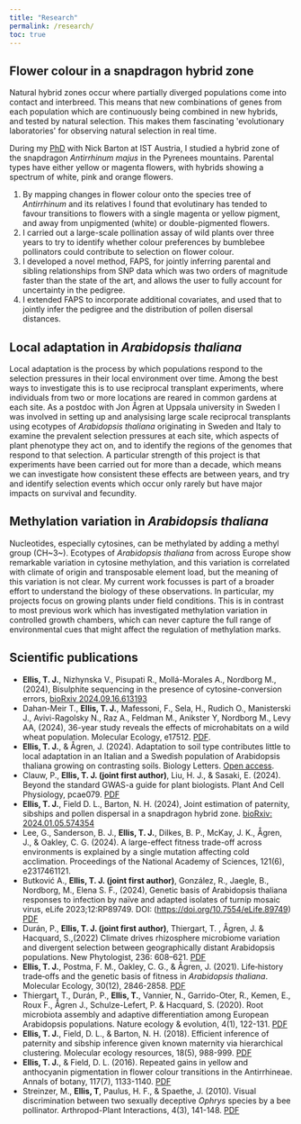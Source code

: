 ```yaml
---
title: "Research"
permalink: /research/
toc: true
---
```


## Flower colour in a snapdragon hybrid zone

Natural hybrid zones occur where partially diverged populations come into contact and interbreed.
This means that new combinations of genes from each population which are continuously being combined in new hybrids, and tested by natural selection.
This makes them fascinating 'evolutionary laboratories' for observing natural selection in real time.

During my [PhD](https://research-explorer.app.ist.ac.at/download/1398/5106/IST-2016-526-v1%2B1_Ellis_signed_thesis.pdf) with Nick Barton at IST Austria, I studied a hybrid zone of the snapdragon *Antirrhinum majus* in the Pyrenees mountains. Parental types have either yellow or magenta flowers, with hybrids showing a spectrum of white, pink and orange flowers. 

1. By mapping changes in flower colour onto the species tree of *Antirrhinum* and its relatives I found that evolutinary has tended to favour transitions to flowers with a single magenta or yellow pigment, and away from unpigmented (white) or double-pigmented flowers.
2. I carried out a large-scale pollination assay of wild plants over three years to try to identify whether colour preferences by bumblebee pollinators could contribute to selection on flower colour.
3. I developed a novel method, FAPS, for jointly inferring parental and sibling relationships from SNP data which was two orders of magnitude faster than the state of the art, and allows the user to fully account for uncertainty in the pedigree. 
4. I extended FAPS to incorporate additional covariates, and used that to jointly infer the pedigree and the distribution of pollen disersal distances.

## Local adaptation in *Arabidopsis thaliana*

Local adaptation is the process by which populations respond to the selection pressures in their local environment over time.
Among the best ways to investigate this is to use reciprocal transplant experiments, where individuals from two or more locations are reared in common gardens at each site.
As a postdoc with Jon Ågren at Uppsala university in Sweden I was involved in setting up and analysising large scale reciprocal transplants using ecotypes of *Arabidopsis thaliana* originating in Sweden and Italy to examine the prevalent selection pressures at each site, which aspects of plant phenotype they act on, and to identify the regions of the genomes that respond to that selection.
A particular strength of this project is that experiments have been carried out for more than a decade, which means we can investigate how consistent these effects are between years, and try and identify selection events which occur only rarely but have major impacts on survival and fecundity.

## Methylation variation in *Arabidopsis thaliana*

Nucleotides, especially cytosines, can be methylated by adding a methyl group (CH~3~).
Ecotypes of *Arabidopsis thaliana* from across Europe show remarkable variation in cytosine methylation, and this variation is correlated with climate of origin and transposable element load, but the meaning of this variation is not clear.
My current work focusses is part of a broader effort to understand the biology of these observations.
In particular, my projects focus on growing plants under field conditions.
This is in contrast to most previous work which has investigated methylation variation in controlled growth chambers, which can never capture the full range of environmental cues that might affect the regulation of methylation marks.

## Scientific publications

- **Ellis, T. J.**, Nizhynska V., Pisupati R., Mollá-Morales A., Nordborg M., 
(2024), Bisulphite sequencing in the presence of cytosine-conversion errors, [bioRxiv 2024.09.16.613193](https://www.biorxiv.org/content/10.1101/2024.09.16.613193v1)
- Dahan-Meir T., **Ellis, T. J.**, Mafessoni, F., Sela, H., Rudich O., Manisterski J., Avivi-Ragolsky N., Raz A., Feldman M., Anikster Y, Nordborg M., Levy AA, (2024), 36-year study reveals the effects of microhabitats on a wild wheat population. Molecular Ecology, e17512. [PDF](/assets/pdfs/2024_dahan_etal.pdf).
- **Ellis, T. J.**, & Ågren, J. (2024). Adaptation to soil type contributes little to local adaptation in an Italian and a Swedish population of Arabidopsis thaliana growing on contrasting soils. Biology Letters. [Open access](https://royalsocietypublishing.org/doi/epdf/10.1098/rsbl.2024.0236).
- Clauw, P., **Ellis, T. J. (joint first author)**, Liu, H. J., & Sasaki, E. (2024). Beyond the standard GWAS-a guide for plant biologists. Plant And Cell Physiology, pcae079. [PDF](/assets/pdfs/2024_clauw_etal.pdf)
- **Ellis, T. J.**, Field D. L., Barton, N. H. (2024), Joint estimation of paternity, sibships and pollen dispersal in a snapdragon hybrid zone. [bioRxiv: 2024.01.05.574354](https://doi.org/10.1101/2024.01.05.574354)
- Lee, G., Sanderson, B. J., **Ellis, T. J.**, Dilkes, B. P., McKay, J. K., Ågren, J., & Oakley, C. G. (2024). A large-effect fitness trade-off across environments is explained by a single mutation affecting cold acclimation. Proceedings of the National Academy of Sciences, 121(6), e2317461121.
- Butković A., **Ellis, T. J. (joint first author)**, González, R., Jaegle, B., Nordborg, M., Elena S. F., (2024), Genetic basis of Arabidopsis thaliana responses to infection by naïve and adapted isolates of turnip mosaic virus, eLife 2023;12:RP89749. DOI: (https://doi.org/10.7554/eLife.89749) [PDF](/assets/pdfs/2023_butkovic_etal.pdf)
- Durán, P., **Ellis, T. J. (joint first author)**, Thiergart, T. , Ågren, J. & Hacquard, S.,(2022) Climate drives rhizosphere microbiome variation and divergent selection between geographically distant Arabidopsis populations. New Phytologist, 236: 608–621. [PDF](/assets/pdfs/2022_duran_etal.pdf)
- **Ellis, T. J.**, Postma, F. M., Oakley, C. G., & Ågren, J. (2021). Life‐history trade‐offs and the genetic basis of fitness in *Arabidopsis thaliana*. Molecular Ecology, 30(12), 2846-2858. [PDF](/assets/pdfs/2021_fecundity_components.pdf)
- Thiergart, T., Durán, P., **Ellis, T.**, Vannier, N., Garrido-Oter, R., Kemen, E., Roux F., Ågren J., Schulze-Lefert, P. & Hacquard, S. (2020). Root microbiota assembly and adaptive differentiation among European Arabidopsis populations. Nature ecology & evolution, 4(1), 122-131. [PDF](/assets/pdfs/2019_thiergart.pdf)
- **Ellis, T. J.**, Field, D. L., & Barton, N. H. (2018). Efficient inference of paternity and sibship inference given known maternity via hierarchical clustering. Molecular ecology resources, 18(5), 988-999. [PDF](/assets/pdfs/2018_FAPS_paper.pdf)
- **Ellis, T. J.**, & Field, D. L. (2016). Repeated gains in yellow and anthocyanin pigmentation in flower colour transitions in the Antirrhineae. Annals of botany, 117(7), 1133-1140. [PDF](/assets/pdfs/2016_floral_transitions.pdf)
- Streinzer, M., **Ellis, T**, Paulus, H. F., & Spaethe, J. (2010). Visual discrimination between two sexually deceptive *Ophrys* species by a bee pollinator. Arthropod-Plant Interactions, 4(3), 141-148. [PDF](/assets/pdfs/2010_Streinzer.pdf)
